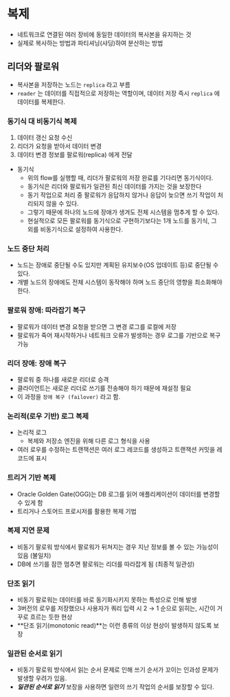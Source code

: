 # 복제

- 네트워크로 연결된 여러 장비에 동일한 데이터의 복사본을 유지하는 것
- 실제로 복사하는 방법과 파티셔닝(샤딩)하여 분산하는 방법

## 리더와 팔로워

- 복사본을 저장하는 노드는 `replica` 라고 부름
- `reader` 는 데이터를 직접적으로 저장하는 역할이며, 데이터 저장 즉시 `replica` 에 데이터를 복제한다.

### 동기식 대 비동기식 복제

1. 데이터 갱신 요청 수신
2. 리더가 요청을 받아서 데이터 변경
3. 데이터 변경 정보를 팔로워(replica) 에게 전달

- 동기식
    - 위의 flow를 실행할 때, 리더가 팔로워의 저장 완료를 기다리면 동기식이다.
    - 동기식은 리더와 팔로워가 일관된 최신 데이터를 가지는 것을 보장한다
    - 동기 작업으로 처리 중 팔로워가 응답하지 않거나 응답이 늦으면 쓰기 작업이 처리되지 않을 수 있다.
    - 그렇기 때문에 하나의 노드에 장애가 생겨도 전체 시스템을 멈추게 할 수 있다.
    - 현실적으로 모든 팔로워를 동기식으로 구현하기보다는 1개 노드를 동기식, 그 외를 비동기식으로 설정하여 사용한다.

### 노드 중단 처리

- 노드는 장애로 중단될 수도 있지만 계획된 유지보수(OS 업데이트 등)로 중단될 수 있다.
- 개별 노드의 장애에도 전체 시스템이 동작해야 하며 노드 중단의 영향을 최소화해야 한다.

### 팔로워 장애: 따라잡기 복구

- 팔로워가 데이터 변경 요청을 받으면 그 변경 로그를 로컬에 저장
- 팔로워가 죽어 재시작하거나 네트워크 오류가 발생하는 경우 로그를 기반으로 복구 가능

### 리더 장애: 장애 복구

- 팔로워 중 하나를 새로운 리더로 승격
- 클라이언트는 새로운 리더로 쓰기를 전송해야 하기 때문에 재설정 필요
- 이 과정을 `장애 복구 (failover)` 라고 함.

### 논리적(로우 기반) 로그 복제

- 논리적 로그
    - 복제와 저장소 엔진을 위해 다른 로그 형식을 사용
- 여러 로우를 수정하는 트랜잭션은 여러 로그 레코드를 생성하고 트랜잭션 커밋을 레코드에 표시

### 트리거 기반 복제

- Oracle Golden Gate(OGG)는 DB 로그를 읽어 애플리케이션이 데이터를 변경할 수 있게 함
- 트리거나 스토어드 프로시저를 활용한 복제 기법

### 복제 지연 문제

- 비동기 팔로워 방식에서 팔로워가 뒤쳐지는 경우 지난 정보를 볼 수 있는 가능성이 있음 (불일치)
- DB에 쓰기를 잠깐 멈추면 팔로워는 리더를 따라잡게 됨 (최종적 일관성)

### 단조 읽기

- 비동기 팔로워는 데이터를 바로 동기화시키지 못하는 특성으로 인해 발생
- 3버전의 로우를 저장했으나 사용자가 쿼리 입력 시 2 → 1 순으로 읽히는, 시간이 거꾸로 흐르는 듯한 현상
- **단조 읽기(monotonic read)**는 이런 종류의 이상 현상이 발생하지 않도록 보장

### 일관된 순서로 읽기

- 비동기 팔로워 방식에서 읽는 순서 문제로 인해 쓰기 순서가 꼬이는 인과성 문제가 발생할 우려가 있음.
- ***일관된 순서로 읽기*** 보장을 사용하면 일련의 쓰기 작업의 순서를 보장할 수 있다.
